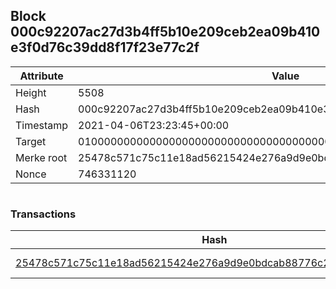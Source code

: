 ## Block 000c92207ac27d3b4ff5b10e209ceb2ea09b410e3f0d76c39dd8f17f23e77c2f

Attribute | Value
--- | ---
Height | 5508
Hash | 000c92207ac27d3b4ff5b10e209ceb2ea09b410e3f0d76c39dd8f17f23e77c2f
Timestamp | 2021-04-06T23:23:45+00:00
Target | 0100000000000000000000000000000000000000000000000000000000000000
Merke root | 25478c571c75c11e18ad56215424e276a9d9e0bdcab88776c2a8fe4b7bd914ee
Nonce | 746331120

```

```

### Transactions

Hash | Amount
--- | ---
[25478c571c75c11e18ad56215424e276a9d9e0bdcab88776c2a8fe4b7bd914ee](25478c571c75c11e18ad56215424e276a9d9e0bdcab88776c2a8fe4b7bd914ee.md) | 10.00000000 SKEPTI 
